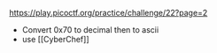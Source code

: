 https://play.picoctf.org/practice/challenge/22?page=2

- Convert 0x70 to decimal then to ascii
- use [[CyberChef]]